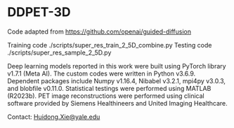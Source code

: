# DDPET-3D

Code adapted from https://github.com/openai/guided-diffusion

Training code ./scripts/super_res_train_2_5D_combine.py
Testing code ./scripts/super_res_sample_2_5D.py

Deep learning models reported in this work were built using PyTorch library v1.7.1 (Meta AI). The custom codes were written in Python v3.6.9. Dependent packages include Numpy v1.16.4, Nibabel v3.2.1, mpi4py v3.0.3, and blobfile v0.11.0. Statistical testings were performed using MATLAB (R2023b). PET image reconstructions were performed using clinical software provided by Siemens Healthineers and United Imaging Healthcare.

Contact: Huidong.Xie@yale.edu
